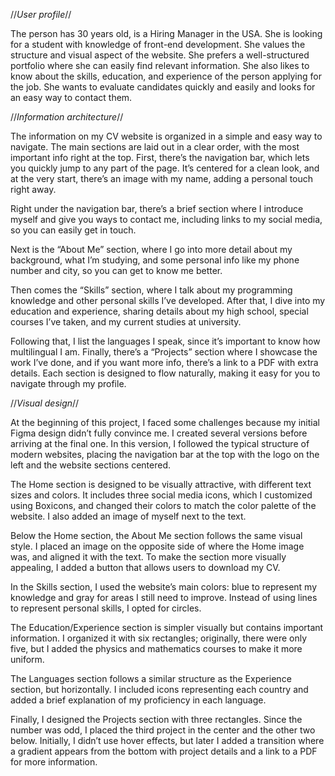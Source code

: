 //*User profile*//

 The person has 30 years old, is a Hiring Manager in the USA. She is looking for a student with knowledge of front-end development.
 She values the structure and visual aspect of the website.
 She prefers a well-structured portfolio where she can easily find relevant information.
 She also likes to know about the skills, education, and experience of the person applying for the job. 
 She wants to evaluate candidates quickly and easily and looks for an easy way to contact them.

//*Information architecture*//

The information on my CV website is organized in a simple and easy way to navigate.
The main sections are laid out in a clear order, with the most important info right at the top. 
First, there’s the navigation bar, which lets you quickly jump to any part of the page. 
It’s centered for a clean look, and at the very start, there’s an image with my name, adding a personal touch right away.

Right under the navigation bar, there’s a brief section where I introduce myself and give you ways to contact me,
including links to my social media, so you can easily get in touch.

Next is the “About Me” section, where I go into more detail about my background,
 what I’m studying, and some personal info like my phone number and city, so you can get to know me better.

Then comes the “Skills” section, where I talk about my programming knowledge and other personal skills I’ve developed.
After that, I dive into my education and experience, sharing details about my high school, special courses I’ve taken,
and my current studies at university.

Following that, I list the languages I speak, since it’s important to know how multilingual I am.
 Finally, there’s a “Projects” section where I showcase the work I’ve done, and if you want more info,
 there’s a link to a PDF with extra details. 
 Each section is designed to flow naturally, making it easy for you to navigate through my profile.
 
//*Visual design*//

At the beginning of this project, I faced some challenges because my initial Figma design didn’t fully convince me.
I created several versions before arriving at the final one. In this version,
I followed the typical structure of modern websites, placing the navigation bar at the top with the logo on the left and the website sections centered.

The Home section is designed to be visually attractive, with different text sizes and colors. It includes three social media icons,
which I customized using Boxicons, and changed their colors to match the color palette of the website.
I also added an image of myself next to the text.

Below the Home section, the About Me section follows the same visual style.
 I placed an image on the opposite side of where the Home image was, and aligned it with the text.
 To make the section more visually appealing, I added a button that allows users to download my CV.

In the Skills section, I used the website’s main colors:
 blue to represent my knowledge and gray for areas I still need to improve.
 Instead of using lines to represent personal skills, I opted for circles.

The Education/Experience section is simpler visually but contains important information.
I organized it with six rectangles; originally, there were only five, 
but I added the physics and mathematics courses to make it more uniform.

The Languages section follows a similar structure as the Experience section, but horizontally.
 I included icons representing each country and added a brief explanation of my proficiency in each language.

Finally, I designed the Projects section with three rectangles.
Since the number was odd, I placed the third project in the center and the other two below.
Initially, I didn’t use hover effects, but later I added a transition where a gradient appears from the bottom with project
details and a link to a PDF for more information.
